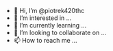 - 👋 Hi, I’m @piotrek420thc
- 👀 I’m interested in ...
- 🌱 I’m currently learning ...
- 💞️ I’m looking to collaborate on ...
- 📫 How to reach me ...

<!---
piotrek420thc/piotrek420thc is a ✨ special ✨ repository because its `README.md` (this file) appears on your GitHub profile.
You can click the Preview link to take a look at your changes.
--->
